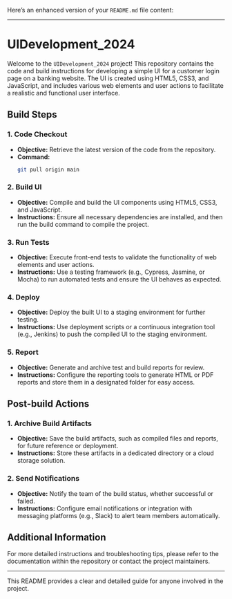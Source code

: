 Here’s an enhanced version of your `README.md` file content:

---

# UIDevelopment_2024

Welcome to the `UIDevelopment_2024` project! This repository contains the code and build instructions for developing a simple UI for a customer login page on a banking website. The UI is created using HTML5, CSS3, and JavaScript, and includes various web elements and user actions to facilitate a realistic and functional user interface.

## Build Steps

### 1. Code Checkout
- **Objective:** Retrieve the latest version of the code from the repository.
- **Command:** 
  ```sh
  git pull origin main
  ```

### 2. Build UI
- **Objective:** Compile and build the UI components using HTML5, CSS3, and JavaScript.
- **Instructions:** Ensure all necessary dependencies are installed, and then run the build command to compile the project.

### 3. Run Tests
- **Objective:** Execute front-end tests to validate the functionality of web elements and user actions.
- **Instructions:** Use a testing framework (e.g., Cypress, Jasmine, or Mocha) to run automated tests and ensure the UI behaves as expected.

### 4. Deploy
- **Objective:** Deploy the built UI to a staging environment for further testing.
- **Instructions:** Use deployment scripts or a continuous integration tool (e.g., Jenkins) to push the compiled UI to the staging environment.

### 5. Report
- **Objective:** Generate and archive test and build reports for review.
- **Instructions:** Configure the reporting tools to generate HTML or PDF reports and store them in a designated folder for easy access.

## Post-build Actions

### 1. Archive Build Artifacts
- **Objective:** Save the build artifacts, such as compiled files and reports, for future reference or deployment.
- **Instructions:** Store these artifacts in a dedicated directory or a cloud storage solution.

### 2. Send Notifications
- **Objective:** Notify the team of the build status, whether successful or failed.
- **Instructions:** Configure email notifications or integration with messaging platforms (e.g., Slack) to alert team members automatically.

## Additional Information

For more detailed instructions and troubleshooting tips, please refer to the documentation within the repository or contact the project maintainers.

---

This README provides a clear and detailed guide for anyone involved in the project.
